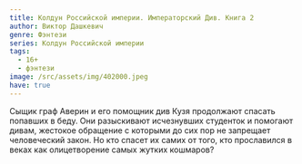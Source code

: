 ```yaml
---
title: Колдун Российской империи. Императорский Див. Книга 2
author: Виктор Дашкевич
genre: Фэнтези
series: Колдун Российской империи
tags:
  - 16+
  - фэнтези
image: /src/assets/img/402000.jpeg
have: true
---
```

Сыщик граф Аверин и его помощник див Кузя продолжают спасать попавших в беду. Они разыскивают исчезнувших студенток и помогают дивам, жестокое обращение с которыми до сих пор не запрещает человеческий закон. Но кто спасет их самих от того, кто прославился в веках как олицетворение самых жутких кошмаров?
